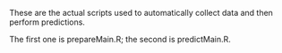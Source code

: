 These are the actual scripts used to automatically collect data and then perform predictions. 

The first one is prepareMain.R; the second is predictMain.R.
